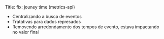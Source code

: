 Title: fix: jouney time (metrics-api)

- Centralizando a busca de eventos
- Tratativas para dados represados
- Removendo arredondamento dos tempos de evento, estava impactando no valor final
